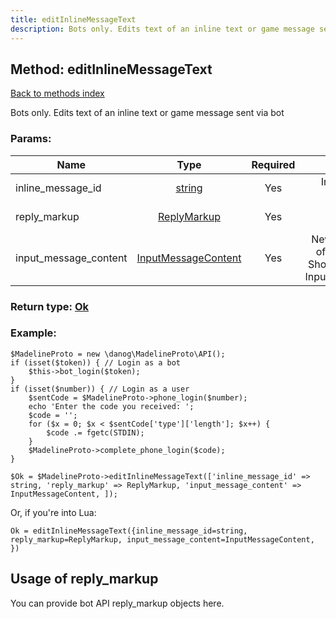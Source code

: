 ```yaml
---
title: editInlineMessageText
description: Bots only. Edits text of an inline text or game message sent via bot
---
```

## Method: editInlineMessageText  
[Back to methods index](index.md)


Bots only. Edits text of an inline text or game message sent via bot

### Params:

| Name     |    Type       | Required | Description |
|----------|:-------------:|:--------:|------------:|
|inline\_message\_id|[string](../types/string.md) | Yes|Inline message identifier|
|reply\_markup|[ReplyMarkup](../types/ReplyMarkup.md) | Yes|New message reply markup|
|input\_message\_content|[InputMessageContent](../types/InputMessageContent.md) | Yes|New text content of the message. Should be of type InputMessageText|


### Return type: [Ok](../types/Ok.md)

### Example:


```
$MadelineProto = new \danog\MadelineProto\API();
if (isset($token)) { // Login as a bot
    $this->bot_login($token);
}
if (isset($number)) { // Login as a user
    $sentCode = $MadelineProto->phone_login($number);
    echo 'Enter the code you received: ';
    $code = '';
    for ($x = 0; $x < $sentCode['type']['length']; $x++) {
        $code .= fgetc(STDIN);
    }
    $MadelineProto->complete_phone_login($code);
}

$Ok = $MadelineProto->editInlineMessageText(['inline_message_id' => string, 'reply_markup' => ReplyMarkup, 'input_message_content' => InputMessageContent, ]);
```

Or, if you're into Lua:

```
Ok = editInlineMessageText({inline_message_id=string, reply_markup=ReplyMarkup, input_message_content=InputMessageContent, })
```


## Usage of reply_markup

You can provide bot API reply_markup objects here.  


